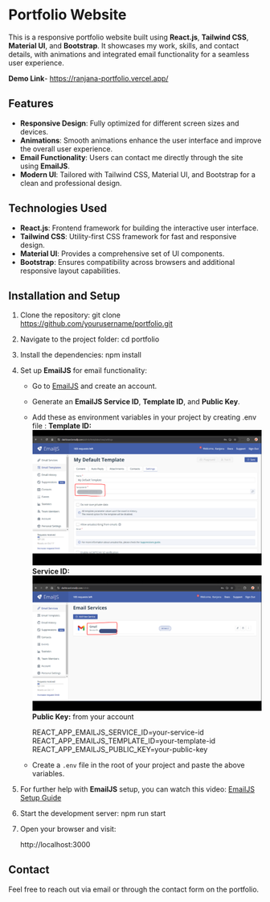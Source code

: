 # Portfolio Website

This is a responsive portfolio website built using **React.js**, **Tailwind CSS**, **Material UI**, and **Bootstrap**.
It showcases my work, skills, and contact details, with animations and integrated email functionality for a seamless user experience.

**Demo Link**- https://ranjana-portfolio.vercel.app/

## Features

- **Responsive Design**: Fully optimized for different screen sizes and devices.
- **Animations**: Smooth animations enhance the user interface and improve the overall user experience.
- **Email Functionality**: Users can contact me directly through the site using **EmailJS**.
- **Modern UI**: Tailored with Tailwind CSS, Material UI, and Bootstrap for a clean and professional design.

## Technologies Used

- **React.js**: Frontend framework for building the interactive user interface.
- **Tailwind CSS**: Utility-first CSS framework for fast and responsive design.
- **Material UI**: Provides a comprehensive set of UI components.
- **Bootstrap**: Ensures compatibility across browsers and additional responsive layout capabilities.

## Installation and Setup

1. Clone the repository: git clone https://github.com/yourusername/portfolio.git

2. Navigate to the project folder: cd portfolio

3. Install the dependencies: npm install

4. Set up **EmailJS** for email functionality:

   - Go to [EmailJS](https://www.emailjs.com/) and create an account.
   - Generate an **EmailJS Service ID**, **Template ID**, and **Public Key**.
   - Add these as environment variables in your project by creating .env file :
     **Template ID:**
     <img src="./template-ss.png" alt="Alt text" width="500">
     **Service ID:**
     <img src="./service-id.png" alt="Alt text" width="500">
     **Public Key:** from your account

     REACT_APP_EMAILJS_SERVICE_ID=your-service-id
     REACT_APP_EMAILJS_TEMPLATE_ID=your-template-id
     REACT_APP_EMAILJS_PUBLIC_KEY=your-public-key

   - Create a `.env` file in the root of your project and paste the above variables.

5. For further help with **EmailJS** setup, you can watch this video: [EmailJS Setup Guide](https://youtu.be/wWiTouBHibs?si=TkENN8BdpGdX30jb)

6. Start the development server: npm run start

7. Open your browser and visit:

   http://localhost:3000

## Contact

Feel free to reach out via email or through the contact form on the portfolio.

